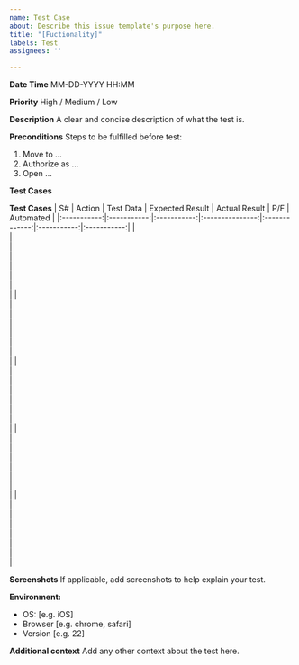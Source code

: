 ```yaml
---
name: Test Case
about: Describe this issue template's purpose here.
title: "[Fuctionality]"
labels: Test
assignees: ''

---
```


**Date Time**
MM-DD-YYYY HH:MM

**Priority**
High / Medium / Low

**Description**
A clear and concise description of what the test is.

**Preconditions**
Steps to be fulfilled before test:
1. Move to ...
2. Authorize as ...
3. Open ...

**Test Cases**


**Test Cases**
|      S#     |    Action   |  Test Data  | Expected Result | Actual Result |     P/F     |  Automated  |
|:-----------:|:-----------:|:-----------:|:---------------:|:-------------:|:-----------:|:-----------:|
|    <br>     |    <br>     |    <br>     |      <br>       |     <br>      |    <br>     |    <br>     |
|    <br>     |    <br>     |    <br>     |      <br>       |     <br>      |    <br>     |    <br>     |
|    <br>     |    <br>     |    <br>     |      <br>       |     <br>      |    <br>     |    <br>     |
|    <br>     |    <br>     |    <br>     |      <br>       |     <br>      |    <br>     |    <br>     |
|    <br>     |    <br>     |    <br>     |      <br>       |     <br>      |    <br>     |    <br>     |


**Screenshots**
If applicable, add screenshots to help explain your test.

**Environment:**
 - OS: [e.g. iOS]
 - Browser [e.g. chrome, safari]
 - Version [e.g. 22]

**Additional context**
Add any other context about the test here.
